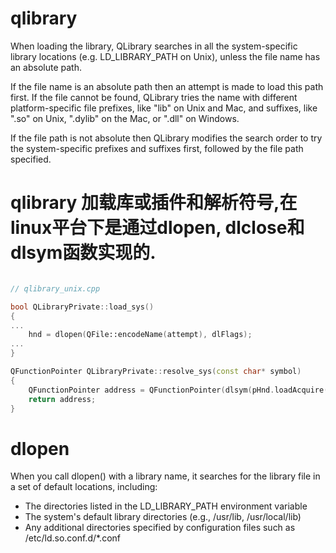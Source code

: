 # qlibrary

When loading the library, QLibrary searches in all the system-specific library locations (e.g. LD_LIBRARY_PATH on Unix), unless the file name has an absolute path.

If the file name is an absolute path then an attempt is made to load this path first. If the file cannot be found, QLibrary tries the name with different platform-specific file prefixes, like "lib" on Unix and Mac, and suffixes, like ".so" on Unix, ".dylib" on the Mac, or ".dll" on Windows.

If the file path is not absolute then QLibrary modifies the search order to try the system-specific prefixes and suffixes first, followed by the file path specified.



# qlibrary 加载库或插件和解析符号,在linux平台下是通过dlopen, dlclose和dlsym函数实现的.

``` c++

// qlibrary_unix.cpp

bool QLibraryPrivate::load_sys()
{
...
    hnd = dlopen(QFile::encodeName(attempt), dlFlags);
...
}

QFunctionPointer QLibraryPrivate::resolve_sys(const char* symbol)
{
    QFunctionPointer address = QFunctionPointer(dlsym(pHnd.loadAcquire(), symbol));
    return address;
}
```

# dlopen

When you call dlopen() with a library name, it searches for the library file in a set of default locations, including:

- The directories listed in the LD_LIBRARY_PATH environment variable
- The system's default library directories (e.g., /usr/lib, /usr/local/lib)
- Any additional directories specified by configuration files such as /etc/ld.so.conf.d/*.conf